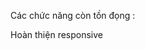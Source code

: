 Các chức năng còn tồn đọng :

<!-- Menu Sidebar -->
<!-- Thêm danh mục và sản phẩm -->

<!-- Hoàn thiện phần trang chủ -->

<!-- Thêm search -->
<!-- Sửa lại trang chi tiết sản phẩm -->

Hoàn thiện responsive
